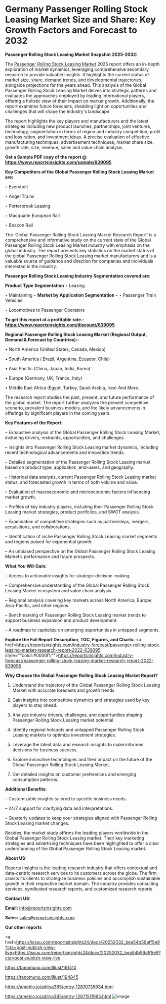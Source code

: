 # Germany Passenger Rolling Stock Leasing Market Size and Share: Key Growth Factors and Forecast to 2032

<strong>Passenger Rolling Stock Leasing Market Snapshot 2025-2032:</strong>

The <a href=https://www.reportsinsights.com/sample/639095>Passenger Rolling Stock Leasing Market</a> 2025 report offers an in-depth exploration of market dynamics, leveraging comprehensive secondary research to provide valuable insights. It highlights the current status of market size, share, demand trends, and developmental trajectories, alongside projections for the years ahead. This analysis of the Global Passenger Rolling Stock Leasing Market delves into strategic patterns and evaluates the approaches employed by leading international players, offering a holistic view of their impact on market growth. Additionally, the report examines future forecasts, shedding light on opportunities and challenges that will shape the industry's landscape.

The report highlights the key players and manufacturers and the latest strategies including new product launches, partnerships, joint ventures, technology, segmentation in terms of region and industry competition, profit and loss ration, and investment ideas. A precise evaluation of effective manufacturing techniques, advertisement techniques, market share size, growth rate, size, revenue, sales and value chain analysis.

<strong>Get a Sample PDF copy of the report @ <a href=https://www.reportsinsights.com/sample/639095 style=color:#0000ff;>https://www.reportsinsights.com/sample/639095</a></strong>

<strong>Key Competitors of the Global Passenger Rolling Stock Leasing Market are:</strong>

‣ Eversholt

‣ Angel Trains

‣ Porterbrook Leasing

‣ Macquarie European Rail

‣ Beacon Rail

The ‘Global Passenger Rolling Stock Leasing Market Research Report’ is a comprehensive and informative study on the current state of the Global Passenger Rolling Stock Leasing Market industry with emphasis on the global industry. The report presents key statistics on the market status of the global Passenger Rolling Stock Leasing market manufacturers and is a valuable source of guidance and direction for companies and individuals interested in the industry.

<strong>Passenger Rolling Stock Leasing Industry Segmentation covered are:</strong>

<strong>Product Type Segmentation</strong>
‣
Leasing

‣ Maintaining
‣ 
<strong>Market by Application Segmentation</strong>
‣
‣  Passenger Train Vehicles

‣ Locomotives to Passenger Operators

<strong>To get this report at a profitable rate.: <a href=https://www.reportsinsights.com/discount/639095 style=color:#0000ff;>https://www.reportsinsights.com/discount/639095</a></strong>

<strong>Regional Passenger Rolling Stock Leasing Market (Regional Output, Demand &amp; Forecast by Countries):-</strong>

• North America (United States, Canada, Mexico)

• South America ( Brazil, Argentina, Ecuador, Chile)

• Asia Pacific (China, Japan, India, Korea)

• Europe (Germany, UK, France, Italy)

• Middle East Africa (Egypt, Turkey, Saudi Arabia, Iran) And More.

The research report studies the past, present, and future performance of the global market. The report further analyzes the present competitive scenario, prevalent business models, and the likely advancements in offerings by significant players in the coming years.

<strong>Key Features of the Report:</strong>

– Exhaustive analysis of the Global Passenger Rolling Stock Leasing Market, including drivers, restraints, opportunities, and challenges.

– Insights into Passenger Rolling Stock Leasing market dynamics, including recent technological advancements and innovation trends.

– Detailed segmentation of the Passenger Rolling Stock Leasing market based on product type, application, end-users, and geography.

– Historical data analysis, current Passenger Rolling Stock Leasing market status, and forecasted growth in terms of both volume and value.

– Evaluation of macroeconomic and microeconomic factors influencing market growth.

– Profiles of key industry players, including their Passenger Rolling Stock Leasing market strategies, product portfolios, and SWOT analysis.

– Examination of competitive strategies such as partnerships, mergers, acquisitions, and collaborations.

– Identification of niche Passenger Rolling Stock Leasing market segments and regions poised for exponential growth.

– An unbiased perspective on the Global Passenger Rolling Stock Leasing Market’s performance and future prospects.

<strong>What You Will Gain:</strong>

– Access to actionable insights for strategic decision-making.

– Comprehensive understanding of the Global Passenger Rolling Stock Leasing Market ecosystem and value chain analysis.

– Regional analysis covering key markets across North America, Europe, Asia-Pacific, and other regions.

– Benchmarking of Passenger Rolling Stock Leasing market trends to support business expansion and product development.

– A roadmap to capitalize on emerging opportunities in untapped segments.

<strong>Explore the Full Report Description, TOC, Figures, and Charts:</strong>
<a href=https://reportsinsights.com/industry-forecast/passenger-rolling-stock-leasing-market-research-report-2022-639095 style=""color:#0000ff;"">https://reportsinsights.com/industry-forecast/passenger-rolling-stock-leasing-market-research-report-2022-639095</a>

<strong>Why Choose the Global Passenger Rolling Stock Leasing Market Report?</strong>

1. Understand the trajectory of the Global Passenger Rolling Stock Leasing Market with accurate forecasts and growth trends.

2. Gain insights into competitive dynamics and strategies used by key players to stay ahead.

3. Analyze industry drivers, challenges, and opportunities shaping Passenger Rolling Stock Leasing market potential.

4. Identify regional hotspots and untapped Passenger Rolling Stock Leasing markets to optimize investment strategies.

5. Leverage the latest data and research insights to make informed decisions for business success.

6. Explore innovative technologies and their impact on the future of the Global Passenger Rolling Stock Leasing Market.

7. Get detailed insights on customer preferences and emerging consumption patterns.

<strong>Additional Benefits:</strong>

– Customizable insights tailored to specific business needs.

– 24/7 support for clarifying data and interpretations.

– Quarterly updates to keep your strategies aligned with Passenger Rolling Stock Leasing market changes.

Besides, the market study affirms the leading players worldwide in the Global Passenger Rolling Stock Leasing market. Their key marketing strategies and advertising techniques have been highlighted to offer a clear understanding of the Global Passenger Rolling Stock Leasing market.

<strong><strong>About US</strong>:</strong>

Reports Insights is the leading research industry that offers contextual and data-centric research services to its customers across the globe. The firm assists its clients to strategize business policies and accomplish sustainable growth in their respective market domain. The industry provides consulting services, syndicated research reports, and customized research reports.

<strong>Contact US:</strong>

<p class=><b>Email:</b> <a href=mailto:info@reportsinsights.com>info@reportsinsights.com</a></p>
<p class=><b>Sales:</b> <a href=mailto:sales@reportsinsights.com>sales@reportsinsights.com</a></p>

<strong>Our other reports</strong>

<a href=https://issuu.com/reportsinsights24/docs/20252032_bea54b59aff5e9?cta=post-publish-view-live>https://issuu.com/reportsinsights24/docs/20252032_bea54b59aff5e9?cta=post-publish-view-live</a>

<a href=https://tanomuno.com/illust/161510>https://tanomuno.com/illust/161510</a>

<a href=https://tanomuno.com/illust/194845>https://tanomuno.com/illust/194845</a>

<a href=https://ameblo.jp/aditya365/entry-12870735934.html>https://ameblo.jp/aditya365/entry-12870735934.html</a>

<a href=https://ameblo.jp/aditya365/entry-12871511995.html>https://ameblo.jp/aditya365/entry-12871511995.html</a>
![image](https://github.com/user-attachments/assets/652ff976-2e92-4a8d-b1a8-e12c9dbef554)
